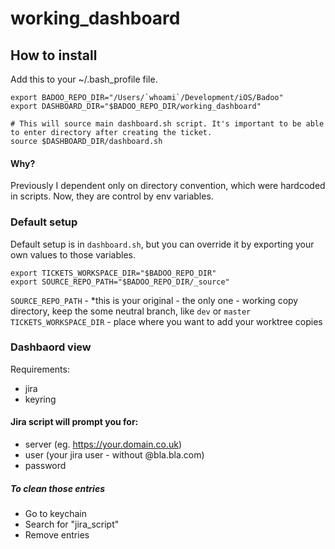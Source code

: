# working_dashboard

## How to install

Add this to your ~/.bash_profile file.

```
export BADOO_REPO_DIR="/Users/`whoami`/Development/iOS/Badoo"
export DASHBOARD_DIR="$BADOO_REPO_DIR/working_dashboard"

# This will source main dashboard.sh script. It's important to be able to enter directory after creating the ticket.
source $DASHBOARD_DIR/dashboard.sh
```

#### Why?

Previously I dependent only on directory convention, which were hardcoded in scripts. Now, they are control by env variables.

### Default setup

Default setup is in `dashboard.sh`, but you can override it by exporting your own values to those variables.

```
export TICKETS_WORKSPACE_DIR="$BADOO_REPO_DIR"
export SOURCE_REPO_PATH="$BADOO_REPO_DIR/_source"
```

`SOURCE_REPO_PATH` - *this is your original - the only one - working copy directory, keep the some neutral branch, like `dev` or `master`
`TICKETS_WORKSPACE_DIR` - place where you want to add your worktree copies

### Dashbaord view

Requirements:

* jira
* keyring

#### Jira script will prompt you for:

* server (eg. https://your.domain.co.uk)
* user (your jira user - without @bla.bla.com)
* password

##### To clean those entries

* Go to keychain
* Search for "jira_script"
* Remove entries

